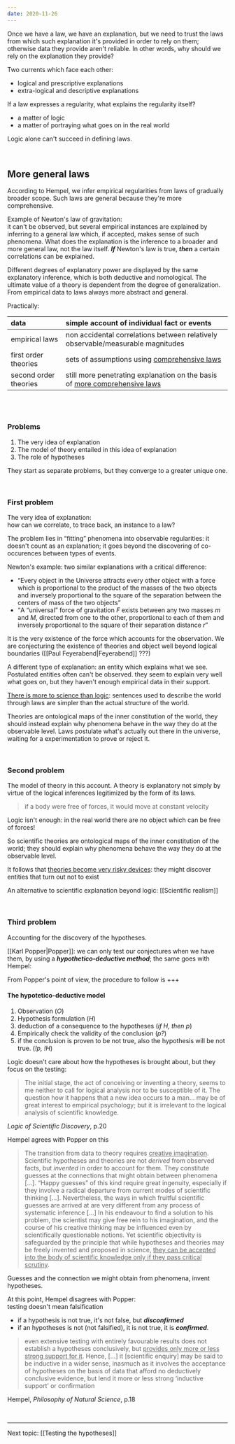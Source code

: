 ```yaml
---
date: 2020-11-26
---
```

Once we have a law, we have an explanation, but we need to trust the laws from which such explanation it's provided in order to rely on them; otherwise data they provide aren't reliable. In other words, why should we rely on the explanation they provide?

Two currents which face each other:
- logical and prescriptive explanations
- extra-logical and descriptive explanations

If a law expresses a regularity, what explains the regularity itself?
- a matter of logic
- a matter of portraying what goes on in the real world

Logic alone can't succeed in defining laws.

<br>

## More general laws

According to Hempel, we infer empirical regularities from laws of gradually broader scope. Such laws are general because they're more comprehensive.

Example of Newton's law of gravitation:\
it can't be observed, but several empirical instances are explained by inferring to a general law which, if accepted, makes sense of such phenomena. What does the explanation is the inference to a broader and more general law, not the law itself. ***If*** Newton's law is true, ***then*** a certain correlations can be explained.

Different degrees of explanatory power are displayed by the same explanatory inference, which is both deductive and nomological. The ultimate value of a theory is dependent from the degree of generalization. From empirical data to laws always more abstract and general.

Practically:

| data                  | simple account of individual fact or events                                       |
| :-------------------- | :-------------------------------------------------------------------------------- |
| empirical laws        | non accidental correlations between relatively observable\/measurable magnitudes  |
| first order theories  | sets of assumptions using <u>comprehensive laws</u>                               |
| second order theories | still more penetrating explanation on the basis of <u>more comprehensive laws</u> |

<br>
<br>

### Problems

1. The very idea of explanation
2. The model of theory entailed in this idea of explanation
3. The role of hypotheses

They start as separate problems, but they converge to a greater unique one.

<br>

### First problem

The very idea of explanation:\
how can we correlate, to trace back, an instance to a law?

The problem lies in “fitting” phenomena into observable regularities: it doesn't count as an explanation; it goes beyond the discovering of co-occurences between types of events.

Newton's example: two similar explanations with a critical difference:
- <q>Every object in the Universe attracts every other object with a force which is proportional to the product of the masses of the two objects and inversely proportional to the square of the separation between the centers of mass of the two objects</q>
- <q>A “universal” force of gravitation *F* exists between any two masses *m* and *M*, directed from one to the other, proportional to each of them and inversely proportional to the square of their separation distance *r*</q>

It is the very existence of the force which accounts for the observation. We are conjecturing the existence of theories and object well beyond logical boundaries ([[Paul Feyerabend|Feyerabend]] ???)

A different type of explanation: an entity which explains what we see. Postulated entities often can't be observed. they seem to explain very well what goes on, but they haven't enough empirical data in their support.

<u>There is more to science than logic</u>: sentences used to describe the world through laws are simpler than the actual structure of the world.

Theories are ontological maps of the inner constitution of the world, they should instead explain why phenomena behave in the way they do at the observable level. Laws postulate what's actually out there in the universe, waiting for a experimentation to prove or reject it.

<br>

### Second problem

The model of theory in this account. A theory is explanatory not simply by virtue of the logical inferences legitimized by the form of its laws.

> if a body were free of forces, it would move at constant velocity

Logic isn't enough: in the real world there are no object which can be free of forces!

So scientific theories are ontological maps of the inner constitution of the world; they should explain why phenomena behave the way they do at the observable level.

It follows that <u>theories become very risky devices</u>: they might discover entities that turn out not to exist

An alternative to scientific explanation beyond logic: [[Scientific realism]]

<br>

### Third problem

Accounting for the discovery of the hypotheses.

[[Karl Popper|Popper]]: we can only test our conjectures when we have them, by using a ***hypothetico-deductive method***; the same goes with Hempel:

From Popper's point of view, the procedure to follow is +++

#### The hypotetico-deductive model

1. Observation (*O*)
2. Hypothesis formulation (*H*)
3. deduction of a consequence to the hypotheses (*if H, then p*)
4. Empirically check the validity of the conclusion (*p?*)
5. if the conclusion is proven to be not true, also the hypothesis will be not true. (*!p, !H*)

Logic doesn't care about how the hypotheses is brought about, but they focus on the testing:

> The initial stage, the act of conceiving or inventing a theory, seems to me neither to call for logical analysis nor to be susceptible of it. The question how it happens that a new idea occurs to a man… may be of great interest to empirical psychology; but it is irrelevant to the logical analysis of scientific knowledge.

<p class="cite"><cite>Logic of Scientific Discovery</cite>, p.20</p>

Hempel agrees with Popper on this

> The transition from data to theory requires <u>creative imagination</u>. Scientific hypotheses and theories are not *derived* from observed facts, but *invented* in order to account for them. They constitute guesses at the connections that might obtain between phenomena \[…\]. “Happy guesses” of this kind require great ingenuity, especially if they involve a radical departure from current modes of scientific thinking \[…\]. Nevertheless, the ways in which fruitful scientific guesses are arrived at are very different from any process of systematic inference \[…\] In his endeavour to find a solution to his problem, the scientist may give free rein to his imagination, and the course of his creative thinking may be influenced even by scientifically questionable notions. Yet scientific objectivity is safeguarded by the principle that while hypotheses and theories may be freely invented and proposed in science, <u>they can be accepted into the body of scientific knowledge only if they pass critical scrutiny</u>.

Guesses and the connection we might obtain from phenomena, invent hypotheses.

At this point, Hempel disagrees with Popper:\
testing doesn't mean falsification
- if a hypothesis is not true, it's not false, but ***disconfirmed***
- if an hypotheses is not (not falsified), it is not true, it is ***confirmed***.

> even extensive testing with entirely favourable results does not establish a hypotheses conclusively, but <u>provides only more or less strong support for it</u>. Hence, \[…\] it \[scientific enquiry\] may be said to be inductive in a wider sense, inasmuch as it involves the acceptance of hypotheses on the basis of data that afford no deductively conclusive evidence, but lend it more or less strong ‘inductive support’ or confirmation

<p class="cite">Hempel, <cite>Philosophy of Natural Science</cite>, p.18</p>

<br>

---

Next topic: [[Testing the hypotheses]]